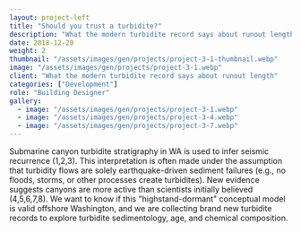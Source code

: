 ```yaml
---
layout: project-left
title: "Should you trust a turbidite?"
description: "What the modern turbidite record says about runout length"
date: 2018-12-20
weight: 2
thumbnail: "/assets/images/gen/projects/project-3-1-thumbnail.webp"
image: "/assets/images/gen/projects/project-3-1.webp"
client: "What the modern turbidite record says about runout length"
categories: ["Development"]
role: "Building Designer"
gallery:
  - image: "/assets/images/gen/projects/project-3-1.webp"
  - image: "/assets/images/gen/projects/project-3-4.webp"
  - image: "/assets/images/gen/projects/project-3-7.webp"
---
```


Submarine canyon turbidite stratigraphy in WA is used to infer seismic recurrence (1,2,3). This interpretation is often made under the assumption that turbidity flows are solely earthquake-driven sediment failures (e.g., no floods, storms, or other processes create turbidites). New evidence suggests canyons are more active than scientists initially believed (4,5,6,7,8). We want to know if this "highstand-dormant" conceptual model is valid offshore Washington, and we are collecting brand new turbidite records to explore turbidite sedimentology, age, and chemical composition.